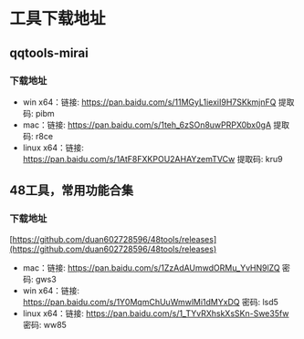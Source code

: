 # 工具下载地址

## qqtools-mirai

### 下载地址

* win x64：链接: https://pan.baidu.com/s/11MGyL1iexiI9H7SKkmjnFQ 提取码: pibm
* mac：链接: https://pan.baidu.com/s/1teh_6zSOn8uwPRPX0bx0gA 提取码: r8ce
* linux x64：链接: https://pan.baidu.com/s/1AtF8FXKPOU2AHAYzemTVCw 提取码: kru9

## 48工具，常用功能合集

### 下载地址
[https://github.com/duan602728596/48tools/releases](https://github.com/duan602728596/48tools/releases)
* mac：链接: https://pan.baidu.com/s/1ZzAdAUmwdORMu_YvHN9lZQ  密码: gws3
* win x64：链接: https://pan.baidu.com/s/1Y0MqmChUuWmwlMi1dMYxDQ  密码: lsd5
* linux x64：链接: https://pan.baidu.com/s/1_TYvRXhskXsSKn-Swe35fw  密码: ww85
